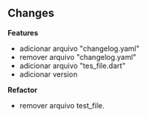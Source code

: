 ## Changes

**Features**

- adicionar arquivo "changelog.yaml"
- remover arquivo "changelog.yaml"
- adicionar arquivo "tes_file.dart"
- adicionar version

**Refactor**

- remover arquivo test_file.


